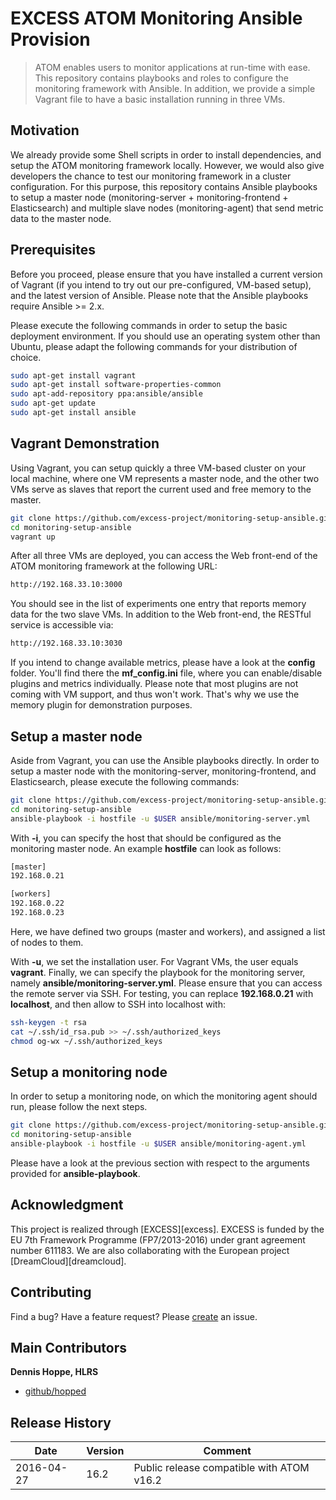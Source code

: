 # EXCESS ATOM Monitoring Ansible Provision

> ATOM enables users to monitor applications at run-time with ease. This repository contains playbooks and roles to configure the monitoring framework with Ansible. In addition, we provide a simple Vagrant file to have a basic installation running in three VMs.

## Motivation

We already provide some Shell scripts in order to install dependencies, and setup the ATOM monitoring framework locally. However, we would also give developers the chance to test our monitoring framework in a cluster configuration. For this purpose, this repository contains Ansible playbooks to setup a master node (monitoring-server + monitoring-frontend + Elasticsearch) and multiple slave nodes (monitoring-agent) that send metric data to the master node.

## Prerequisites

Before you proceed, please ensure that you have installed a current version of Vagrant (if you intend to try out our pre-configured, VM-based setup), and the latest version of Ansible. Please note that the Ansible playbooks require Ansible >= 2.x.

Please execute the following commands in order to setup the basic deployment environment. If you should use an operating system other than Ubuntu, please adapt the following commands for your distribution of choice.

```bash
sudo apt-get install vagrant
sudo apt-get install software-properties-common
sudo apt-add-repository ppa:ansible/ansible
sudo apt-get update
sudo apt-get install ansible
```

## Vagrant Demonstration

Using Vagrant, you can setup quickly a three VM-based cluster on your local machine, where one VM represents a master node, and
the other two VMs serve as slaves that report the current used and free memory to the master.

```bash
git clone https://github.com/excess-project/monitoring-setup-ansible.git
cd monitoring-setup-ansible
vagrant up
```

After all three VMs are deployed, you can access the Web front-end of the ATOM monitoring framework at the following URL:

```bash
http://192.168.33.10:3000
```

You should see in the list of experiments one entry that reports memory data for the two slave VMs. In addition to the
Web front-end, the RESTful service is accessible via:

```bash
http://192.168.33.10:3030
```

If you intend to change available metrics, please have a look at the **config** folder. You'll find there the **mf_config.ini** file, where you can enable/disable plugins and metrics individually. Please note that most plugins are not coming with VM support, and thus won't work. That's why we use the memory plugin for demonstration purposes.


## Setup a master node

Aside from Vagrant, you can use the Ansible playbooks directly. In order to setup a master node with the monitoring-server,
monitoring-frontend, and Elasticsearch, please execute the following commands:

```bash
git clone https://github.com/excess-project/monitoring-setup-ansible.git
cd monitoring-setup-ansible
ansible-playbook -i hostfile -u $USER ansible/monitoring-server.yml
```

With **-i**, you can specify the host that should be configured as the monitoring master node. An example **hostfile**
can look as follows:

```bash
[master]
192.168.0.21

[workers]
192.168.0.22
192.168.0.23
```

Here, we have defined two groups (master and workers), and assigned a list of nodes to them.

With **-u**, we set the installation user. For Vagrant VMs, the user equals **vagrant**. Finally, we can specify
the playbook for the monitoring server, namely **ansible/monitoring-server.yml**. Please ensure that you can access
the remote server via SSH. For testing, you can replace **192.168.0.21** with **localhost**, and then allow to SSH
into localhost with:

```bash
ssh-keygen -t rsa
cat ~/.ssh/id_rsa.pub >> ~/.ssh/authorized_keys
chmod og-wx ~/.ssh/authorized_keys
```


## Setup a monitoring node

In order to setup a monitoring node, on which the monitoring agent should run, please follow the next steps.

```bash
git clone https://github.com/excess-project/monitoring-setup-ansible.git
cd monitoring-setup-ansible
ansible-playbook -i hostfile -u $USER ansible/monitoring-agent.yml
```

Please have a look at the previous section with respect to the arguments provided for **ansible-playbook**.


## Acknowledgment

This project is realized through [EXCESS][excess]. EXCESS is funded by the EU 7th
Framework Programme (FP7/2013-2016) under grant agreement number 611183. We are
also collaborating with the European project [DreamCloud][dreamcloud].


## Contributing
Find a bug? Have a feature request?
Please [create](https://github.com/excess-project/monitoring-setup-ansible/website/issues) an issue.


## Main Contributors

**Dennis Hoppe, HLRS**
+ [github/hopped](https://github.com/hopped)


## Release History

| Date        | Version | Comment                                    |
| ----------- | ------- | ------------------------------------------ |
| 2016-04-27  | 16.2    | Public release compatible with ATOM v16.2  |
